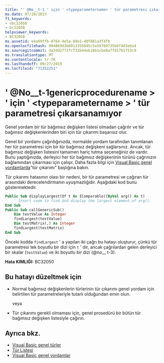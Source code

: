 ```yaml
---
title: "' @No__t-1 ' için ' <typeparametername> ' tür parametresi çıkarsanamıyor"
ms.date: 07/20/2015
f1_keywords:
- vbc32050
- bc32050
helpviewer_keywords:
- BC32050
ms.assetid: e4a69ffb-0764-4e5a-8de1-40f881a3f4fb
ms.openlocfilehash: 094869d3b6013355045c5e59769735b6fd43e6a4
ms.sourcegitcommit: da2dd2772fcf32b44eb18b1cbe8affd17b1753c9
ms.translationtype: MT
ms.contentlocale: tr-TR
ms.lasthandoff: 09/27/2019
ms.locfileid: "71352251"
---
```

# <a name="type-parameter-typeparametername-for-genericprocedurename-cannot-be-inferred"></a>' @No__t-1genericprocedurename > ' için ' \<typeparametername > ' tür parametresi çıkarsanamıyor
Genel yordam bir tür bağımsız değişken listesi olmadan çağrılır ve tür bağımsız değişkenlerinden biri için tür çıkarımı başarısız olur.  
  
 Genel bir yordamı çağırdığınızda, normalde yordam tarafından tanımlanan her tür parametresi için bir tür bağımsız değişkeni sağlarsınız. Ancak, tür bağımsız değişken listesini tamamen hariç tutma seçeneğiniz de vardır. Bunu yaptığınızda, derleyici her tür bağımsız değişkeninin türünü çağrınızın bağlamından çıkarması için çalışır. Daha fazla bilgi için [Visual Basic genel yordamlarda](../../visual-basic/programming-guide/language-features/data-types/generic-procedures.md)"tür çıkarımı" başlığına bakın.  
  
 Tür çıkarımı hatasının olası bir nedeni, bir tür parametresi ve çağıran tür arasındaki derecelendirmanın uyuşmazlığıdır. Aşağıdaki kod bunu göstermektedir.  
  
```vb  
Public Sub displayLargest(Of t As IComparable)(ByVal arg() As t)  
    ' Insert code to find and display the largest element of arg().  
End Sub  
Public Sub callGenericSub()  
    Dim testValue As Integer  
    findLargest(testValue)  
    Dim testMatrix(,) As Integer  
    findLargest(testMatrix)  
End Sub  
```  
  
 Önceki kodda `findLargest` ' a yapılan iki çağrı bu hatayı oluşturur, çünkü tür parametresi tek boyutlu bir dizi için `t` ' dir, ancak çağrılardan gelen derleyici bir skalar (`testValue`) ve iki boyutlu bir dizi (@no__ t-3).  
  
 **Hata KIMLIĞI:** BC32050  
  
## <a name="to-correct-this-error"></a>Bu hatayı düzeltmek için  
  
- Normal bağımsız değişkenlerin türlerinin tür çıkarımı genel yordam için belirtilen tür parametreleriyle tutarlı olduğundan emin olun.  
  
     veya  
  
- Tür çıkarımı gerekli olmaması için, genel prosedürü bir bütün tür bağımsız değişken listesiyle çağırın.  
  
## <a name="see-also"></a>Ayrıca bkz.

- [Visual Basic genel türler](../../visual-basic/programming-guide/language-features/data-types/generic-types.md)
- [Tür Listesi](../../visual-basic/language-reference/statements/type-list.md)
- [Visual Basic genel yordamlar](../../visual-basic/programming-guide/language-features/data-types/generic-procedures.md)
